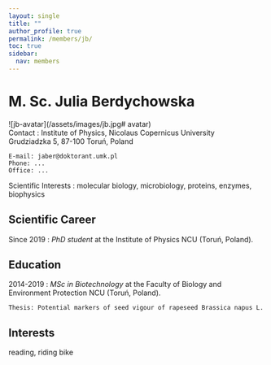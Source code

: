```yaml
---
layout: single
title: ""
author_profile: true
permalink: /members/jb/
toc: true
sidebar:
  nav: members
---
```


M. Sc. Julia Berdychowska
===================
![jb-avatar](/assets/images/jb.jpg# avatar)  
Contact
:   Institute of Physics, Nicolaus Copernicus University  
    Grudziadzka 5, 87-100 Toruń, Poland  

    E-mail: jaber@doktorant.umk.pl  
    Phone: ...  
    Office: ...  


Scientific Interests
:   molecular biology, microbiology, proteins, enzymes, biophysics

Scientific Career
-----------------

Since 2019
:   *PhD student* at the Institute of Physics NCU (Toruń, Poland).

Education
---------

2014-2019
:   *MSc in Biotechnology* at the Faculty of Biology and Environment Protection NCU (Toruń, Poland).
  
    Thesis: Potential markers of seed vigour of rapeseed Brassica napus L.   


Interests
---------
reading, riding bike  



